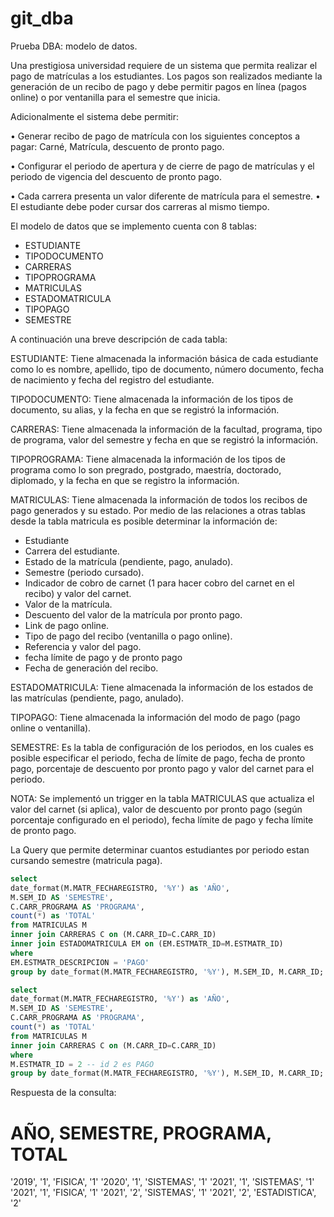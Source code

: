 # git_dba
Prueba DBA: modelo de datos.

Una prestigiosa universidad requiere de un sistema que permita realizar el pago de
matrículas a los estudiantes. Los pagos son realizados mediante la generación de un recibo
de pago y debe permitir pagos en línea (pagos online) o por ventanilla para el semestre que
inicia.


Adicionalmente el sistema debe permitir:

• Generar recibo de pago de matrícula con los siguientes conceptos a pagar: Carné,
Matrícula, descuento de pronto pago.

• Configurar el periodo de apertura y de cierre de pago de matrículas y el periodo de
vigencia del descuento de pronto pago.

• Cada carrera presenta un valor diferente de matrícula para el semestre.
• El estudiante debe poder cursar dos carreras al mismo tiempo.


El modelo de datos que se implemento cuenta con 8 tablas:

- ESTUDIANTE
- TIPODOCUMENTO
- CARRERAS
- TIPOPROGRAMA
- MATRICULAS
- ESTADOMATRICULA
- TIPOPAGO
- SEMESTRE


A continuación una breve descripción de cada tabla:

ESTUDIANTE: Tiene almacenada la información básica de cada estudiante como lo es nombre, apellido, tipo de documento, número documento, fecha de nacimiento y fecha del registro del estudiante.

TIPODOCUMENTO: Tiene almacenada la información de los tipos de documento, su alias, y la fecha en que se registró la información.

CARRERAS: Tiene almacenada la información de la facultad, programa, tipo de programa, valor del semestre y fecha en que se registró la información.

TIPOPROGRAMA: Tiene almacenada la información de los tipos de programa como lo son pregrado, postgrado, maestría, doctorado, diplomado, y la fecha en que se registro la información.

MATRICULAS: Tiene almacenada la información de todos los recibos de pago generados y su estado. Por medio de las relaciones a otras tablas desde la tabla matricula es posible determinar la información de:
- Estudiante
- Carrera del estudiante.
- Estado de la matrícula (pendiente, pago, anulado).
- Semestre (periodo cursado).
- Indicador de cobro de carnet (1 para hacer cobro del carnet en el recibo) y valor del carnet.
- Valor de la matrícula.
- Descuento del valor de la matrícula por pronto pago.
- Link de pago online.
- Tipo de pago del recibo (ventanilla o pago online).
- Referencia y valor del pago.
- fecha límite de pago y de pronto pago
- Fecha de generación del recibo.


ESTADOMATRICULA: Tiene almacenada la información de los estados de las matrículas (pendiente, pago, anulado).

TIPOPAGO: Tiene almacenada la información del modo de pago (pago online o ventanilla).

SEMESTRE: Es la tabla de configuración de los periodos, en los cuales es posible especificar el periodo, fecha de límite de pago, fecha de pronto pago, porcentaje de descuento por pronto pago y valor del carnet para el periodo.



NOTA: Se implementó un trigger en la tabla MATRICULAS que actualiza el valor del carnet (si aplica), valor de descuento por pronto pago (según porcentaje configurado en el periodo), fecha límite de pago y fecha límite de pronto pago.





La Query que permite determinar cuantos estudiantes por periodo estan cursando semestre (matricula paga).

```sql
select 
date_format(M.MATR_FECHAREGISTRO, '%Y') as 'AÑO',
M.SEM_ID AS 'SEMESTRE', 
C.CARR_PROGRAMA AS 'PROGRAMA', 
count(*) as 'TOTAL' 
from MATRICULAS M
inner join CARRERAS C on (M.CARR_ID=C.CARR_ID)
inner join ESTADOMATRICULA EM on (EM.ESTMATR_ID=M.ESTMATR_ID)
where 
EM.ESTMATR_DESCRIPCION = 'PAGO'
group by date_format(M.MATR_FECHAREGISTRO, '%Y'), M.SEM_ID, M.CARR_ID;
```

```sql
select 
date_format(M.MATR_FECHAREGISTRO, '%Y') as 'AÑO',
M.SEM_ID AS 'SEMESTRE',
C.CARR_PROGRAMA AS 'PROGRAMA',
count(*) as 'TOTAL' 
from MATRICULAS M
inner join CARRERAS C on (M.CARR_ID=C.CARR_ID)
where 
M.ESTMATR_ID = 2 -- id 2 es PAGO
group by date_format(M.MATR_FECHAREGISTRO, '%Y'), M.SEM_ID, M.CARR_ID;
```

Respuesta de la consulta:

# AÑO, SEMESTRE, PROGRAMA, TOTAL
'2019', '1', 'FISICA', '1'
'2020', '1', 'SISTEMAS', '1'
'2021', '1', 'SISTEMAS', '1'
'2021', '1', 'FISICA', '1'
'2021', '2', 'SISTEMAS', '1'
'2021', '2', 'ESTADISTICA', '2'

